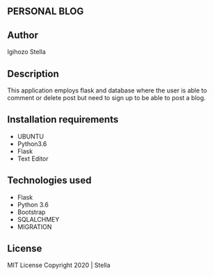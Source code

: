 ## PERSONAL BLOG

## Author

Igihozo Stella

## Description

This application employs flask and database where the user is able to comment or delete post  but need to sign up to be able to post a blog.

## Installation requirements 

- UBUNTU
- Python3.6 
- Flask
- Text Editor


## Technologies used

- Flask
- Python 3.6
- Bootstrap
- SQLALCHMEY
- MIGRATION

## License 

MIT License
Copyright 2020 | Stella